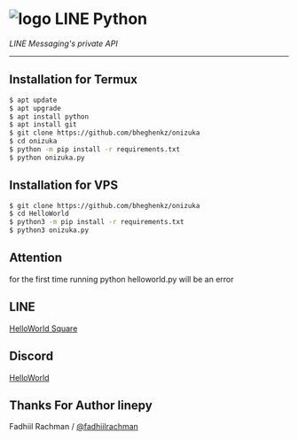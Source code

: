 # ![logo](LINE-sm.png) LINE Python

*LINE Messaging's private API*

----

## Installation for Termux

```sh
$ apt update
$ apt upgrade
$ apt install python
$ apt install git
$ git clone https://github.com/bheghenkz/onizuka
$ cd onizuka
$ python -m pip install -r requirements.txt
$ python onizuka.py
```

## Installation for VPS

```sh
$ git clone https://github.com/bheghenkz/onizuka
$ cd HelloWorld
$ python3 -m pip install -r requirements.txt
$ python3 onizuka.py
```

## Attention

for the first time running python helloworld.py will be an error

## LINE
[HelloWorld Square](https://line.me/ti/g2/LPYXUFI1YE)

## Discord
[HelloWorld](https://discord.gg/5jqbutB)

## Thanks For Author linepy
Fadhiil Rachman / [@fadhiilrachman](https://www.instagram.com/fadhiilrachman)
